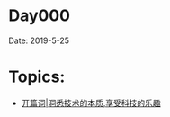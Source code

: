 # Day000
Date: 2019-5-25
# Topics: 
* [开篇词|洞悉技术的本质,享受科技的乐趣](https://github.com/harrytsz/Diary365/DataBases/HTML/day000_0.html)
